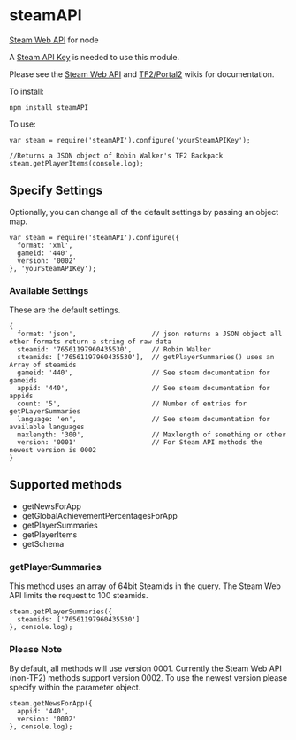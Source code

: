 steamAPI
====================

[Steam Web API](http://steamcommunity.com/dev) for node

A [Steam API Key](http://steamcommunity.com/dev/apikey) is needed to use this module.

Please see the [Steam Web API]() and [TF2/Portal2]() wikis for documentation.

To install:

    npm install steamAPI

To use:

    var steam = require('steamAPI').configure('yourSteamAPIKey');
    
    //Returns a JSON object of Robin Walker's TF2 Backpack
    steam.getPlayerItems(console.log); 


Specify Settings
--------------------
Optionally, you can change all of the default settings by passing an object map.

    var steam = require('steamAPI').configure({
      format: 'xml',
      gameid: '440',
      version: '0002'
    }, 'yourSteamAPIKey');

### Available Settings
These are the default settings.

    {
      format: 'json',                   // json returns a JSON object all other formats return a string of raw data
      steamid: '76561197960435530',     // Robin Walker
      steamids: ['76561197960435530'],  // getPlayerSummaries() uses an Array of steamids
      gameid: '440',                    // See steam documentation for gameids 
      appid: '440',                     // See steam documentation for appids 
      count: '5',                       // Number of entries for getPLayerSummaries
      language: 'en',                   // See steam documentation for available languages
      maxlength: '300',                 // Maxlength of something or other
      version: '0001'                   // For Steam API methods the newest version is 0002
    }

Supported methods
-----------------------
*   getNewsForApp
*   getGlobalAchievementPercentagesForApp
*   getPlayerSummaries
*   getPlayerItems
*   getSchema

### getPlayerSummaries
This method uses an array of 64bit Steamids in the query. The Steam Web API limits the request to 100 steamids.

    steam.getPlayerSummaries({
      steamids: ['76561197960435530']
    }, console.log);

### Please Note
By default, all methods will use version 0001. Currently the Steam Web API (non-TF2) methods support version 0002. To use the newest version please specify within the parameter object.

    steam.getNewsForApp({
      appid: '440',
      version: '0002'
    }, console.log);
